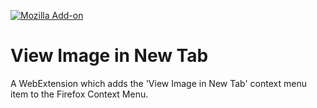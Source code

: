 [![Mozilla Add-on](https://img.shields.io/amo/v/new-tab-image_exe-boss.svg)](https://addons.mozilla.org/en-US/firefox/addon/new-tab-image_exe-boss/)

View Image in New Tab
=====================

A WebExtension which adds the 'View Image in New Tab' context menu item to the Firefox Context Menu.
